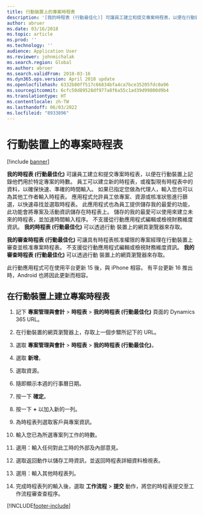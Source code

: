 ```yaml
---
title: 行動裝置上的專案時程表
description: '[我的時程表 (行動最佳化)] 可讓員工建立和提交專案時程表，以便在行動裝置上記錄他們用於特定專案的時數。'
author: abruer
ms.date: 03/16/2018
ms.topic: article
ms.prod: ''
ms.technology: ''
audience: Application User
ms.reviewer: johnmichalak
ms.search.region: Global
ms.author: abruer
ms.search.validFrom: 2018-03-16
ms.dyn365.ops.version: April 2018 update
ms.openlocfilehash: 6332b80ff517c66834bfa4ca7bce35205fdc0a96
ms.sourcegitcommit: 6cfc50d89528df977a8f6a55c1ad39d99800d9b4
ms.translationtype: HT
ms.contentlocale: zh-TW
ms.lasthandoff: 06/03/2022
ms.locfileid: "8933896"
---
```

# <a name="project-timesheets-on-a-mobile-device"></a>行動裝置上的專案時程表

[!include [banner](../includes/banner.md)]

**我的時程表 (行動最佳化)** 可讓員工建立和提交專案時程表，以便在行動裝置上記錄他們用於特定專案的時數。 員工可以建立新的時程表，或複製現有時程表中的資料，以確保快速、準確的時間輸入。 如果已指定您做為代理人，輸入您也可以為其他工作者輸入時程表。 應用程式允許員工依專案、資源或核准狀態進行篩選，以快速尋找並選取時程表。 此應用程式也為員工提供儲存我的最愛的功能，此功能會將專案及活動資訊儲存在時程表上。 儲存的我的最愛可以使用來建立未來的時程表，並加速時間輸入程序。 不支援從行動應用程式編輯或檢視財務維度資訊。 **我的時程表 (行動最佳化)** 可以透過行動 裝置上的網頁瀏覽器來存取。

**我的審查時程表 (行動最佳化)** 可讓具有時程表核准權限的專案經理在行動裝置上審查並核准專案時程表。 不支援從行動應用程式編輯或檢視財務維度資訊。 **我的審查時程表 (行動最佳化)** 可以透過行動 裝置上的網頁瀏覽器來存取。

此行動應用程式可在使用平台更新 15 後，與 iPhone 相容。
有平台更新 16 推出時，Android 也將因此更新而相容。

## <a name="create-a-project-timesheet-on-your-mobile-device"></a>在行動裝置上建立專案時程表

1.  記下 **專案管理與會計** \> **時程表** \> **我的時程表 (行動最佳化)** 頁面的 Dynamics 365 URL。

2.  在行動裝置的網頁瀏覽器上，存取上一個步驟所記下的 URL。
 
3.  選取 **專案管理與會計** \> **時程表** \> **我的時程表 (行動最佳化)**。

4.  選取 **新增**。

5.  選取資源。

6.  隨即顯示本週的行事曆日期。

7.  按一下 **確定**。

8.  按一下 **+** 以加入新的一列。

9.  為時程表列選取客戶與專案資訊。

10. 輸入您已為所選專案列工作的時數。

11. 選用：輸入任何對此工時的外部及內部意見。

12. 選取返回動作以儲存工時資訊，並返回時程表詳細資料檢視表。

13. 選用：輸入其他時程表列。

14. 完成時程表列的輸入後，選取 **工作流程** \> **提交** 動作，將您的時程表提交至工作流程審查查程序。


[!INCLUDE[footer-include](../includes/footer-banner.md)]